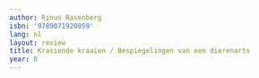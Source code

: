 ```yaml
---
author: Rinus Rasenberg
isbn: '9789071920059'
lang: nl
layout: review
title: Krassende kraaien / Bespiegelingen van een dierenarts
year: 0
---
```


